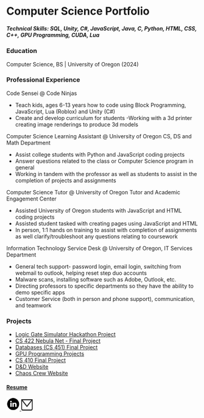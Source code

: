 # Computer Science Portfolio

##### Technical Skills: SQL, Unity, C#, JavaScript, Java, C, Python, HTML, CSS, C++, GPU Programming, CUDA, Lua

### Education
Computer Science, BS | University of Oregon (2024)

### Professional Experience
Code Sensei @ Code Ninjas
  - Teach kids, ages 6-13 years how to code using Block Programming, JavaScript, Lua (Roblox) and Unity (C#)
  - Create and develop curriculum for students
  -Working with a 3d printer creating image renderings to produce 3d models

Computer Science Learning Assistant @ University of Oregon CS, DS and Math Department
  - Assist college students with Python and JavaScript coding projects
  - Answer questions related to the class or Computer Science program in general
  - Working in tandem with the professor as well as students to assist in the completion of projects and assignments

Computer Science Tutor @ University of Oregon Tutor and Academic Engagement Center
  - Assisted University of Oregon students with JavaScript and HTML coding projects
  - Assisted student tasked with creating pages using JavaScript and HTML
  - In person, 1:1 hands on training to assist with completion of assignments as well clarify/troubleshoot any questions relating to coursework

Information Technology Service Desk @ University of Oregon, IT Services Department
  - General tech support- password login, email login, switching from webmail to outlook, helping reset step duo accounts
  - Malware scans, installing software such as Adobe, Outlook, etc.
  - Directing professors to specific departments so they have the ability to demo specific apps
  - Customer Service (both in person and phone support), communication, and teamwork

### Projects
  - [Logic Gate Simulator Hackathon Project](https://b3lla-gam3s.itch.io/logic-gate-simulator)
  - [CS 422 Nebula Net - Final Project](https://www.nebulanet.net/)
  - [Databases (CS 451) Final Project](https://github.com/b3lla-c0rtez/Bella-s-Projects/tree/main/CS%20Classes%20at%20UO/CS%20451/Final%20Project)
  - [GPU Programming Projects](https://github.com/b3lla-c0rtez/Bella-s-Projects/tree/main/CS%20Classes%20at%20UO/CS%20399)
  - [CS 410 Final Project](https://github.com/CriticalSquirrel93/Final_Project_CS_410)
  - [D&D Website](https://theoutcastguild.wixsite.com/theoutcastguild)
  - [Chaos Crew Website](https://b3lla-gam3s.github.io/chaoscrew/)

#### [Resume](assets/img/Isabella_Cortez_Resume.pdf)

<a href = "https://www.linkedin.com/in/isabella-cortez-3499531a3/"> <img src = "assets/img/LinkedIn_Logo.png" alt = "LinkedIn Profile" width = "35" height = "35"> 
<a href = "mailto:icortez0306@gmail.com"> <img src = "assets/img/email_icon.png" alt = "Email" width = "30" height = "30">
